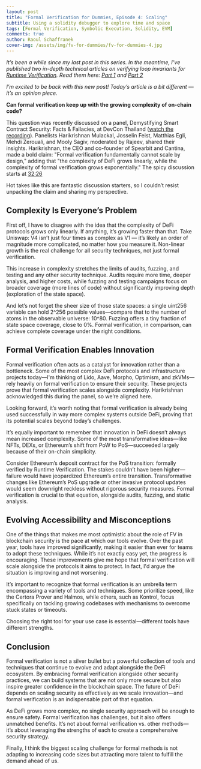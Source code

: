 ```yaml
---
layout: post
title: "Formal Verification for Dummies, Episode 4: Scaling"
subtitle: Using a solidity debugger to explore time and space
tags: [Formal Verification, Symbolic Execution, Solidity, EVM]
comments: true
author: Raoul Schaffranek
cover-img: /assets/img/fv-for-dummies/fv-for-dummies-4.jpg
---
```


*It’s been a while since my last post in this series. In the meantime, I’ve published two in-depth technical articles on verifying loop invariants for [Runtime Verification](runtimeverification.com). Read them here: [Part 1](https://runtimeverification.com/blog/formally-verifying-loops-part-1) and [Part 2](https://runtimeverification.com/blog/formally-verifying-loops-part-2)*

*I’m excited to be back with this new post! Today’s article is a bit different — it’s an opinion piece.*

**Can formal verification keep up with the growing complexity of on-chain code?**

This question was recently discussed on a panel, Demystifying Smart Contract Security: Facts & Fallacies, at DevCon Thailand ([watch the recording](https://www.youtube.com/watch?v=eltgxBe-OpM)). Panelists Harikrishnan Mulackal, Josselin Feist, Matthias Egli, Mehdi Zerouali, and Mooly Sagiv, moderated by Rajeev, shared their insights. Harikrishnan, the CEO and co-founder of Spearbit and Cantina, made a bold claim: "Formal verification fundamentally cannot scale by design,"  adding that "the complexity of DeFi grows linearly, while the complexity of formal verification grows exponentially." The spicy discussion starts at [32:26](https://youtu.be/eltgxBe-OpM?si=3qHumwHXYY7DSrIt&t=2366)

Hot takes like this are fantastic discussion starters, so I couldn’t resist unpacking the claim and sharing my perspective.

## Complexity Is Everyone’s Problem

First off, I have to disagree with the idea that the complexity of DeFi protocols grows only linearly. If anything, it’s growing faster than that. Take Uniswap: V4 isn’t just four times as complex as V1 — it’s likely an order of magnitude more complicated, no matter how you measure it. Non-linear growth is the real challenge for all security techniques, not just formal verification.

This increase in complexity stretches the limits of audits, fuzzing, and testing and any other security technique. Audits require more time, deeper analysis, and higher costs, while fuzzing and testing campaigns focus on broader coverage (more lines of code) without significantly improving depth (exploration of the state space).

And let’s not forget the sheer size of those state spaces: a single uint256 variable can hold 2^256 possible values—compare that to the number of atoms in the observable universe: 10^80. Fuzzing offers a tiny fraction of state space coverage, close to 0%. Formal verification, in comparison, can achieve complete coverage under the right conditions.

## Formal Verification Enables Innovation

Formal verification often acts as a catalyst for innovation rather than a bottleneck. Some of the most complex DeFi protocols and infrastructure projects today—I'm thinking of Lido, Aave, Morpho, Optimism, and zkVMs—rely heavily on formal verification to ensure their security. These projects prove that formal verification scales alongside complexity. Harikrishnan acknowledged this during the panel, so we’re aligned here.

Looking forward, it’s worth noting that formal verification is already being used successfully in way more complex systems outside DeFi, proving that its potential scales beyond today’s challenges.

It’s equally important to remember that innovation in DeFi doesn’t always mean increased complexity. Some of the most transformative ideas—like NFTs, DEXs, or Ethereum’s shift from PoW to PoS—succeeded largely because of their on-chain simplicity.

Consider Ethereum’s deposit contract for the PoS transition: formally verified by Runtime Verification. The stakes couldn’t have been higher—failure would have jeopardized Ethereum’s entire transition. Transformative changes like Ethereum’s PoS upgrade or other invasive protocol updates would seem downright reckless without rigorous security measures. Formal verification is crucial to that equation, alongside audits, fuzzing, and static analysis.

## Evolving Accessibility and Misconceptions

One of the things that makes me most optimistic about the role of FV in blockchain security is the pace at which our tools evolve. Over the past year, tools have improved significantly, making it easier than ever for teams to adopt these techniques. While it’s not exactly easy yet, the progress is encouraging. These improvements give me hope that formal verification will scale alongside the protocols it aims to protect. In fact, I'd argue the situation is improving and not worsening.

It’s important to recognize that formal verification is an umbrella term encompassing a variety of tools and techniques. Some prioritize speed, like the Certora Prover and Halmos, while others, such as Kontrol, focus specifically on tackling growing codebases with mechanisms to overcome stuck states or timeouts.

Choosing the right tool for your use case is essential—different tools have different strengths.

## Conclusion

Formal verification is not a silver bullet but a powerful collection of tools and techniques that continue to evolve and adapt alongside the DeFi ecosystem. By embracing formal verification alongside other security practices, we can build systems that are not only more secure but also inspire greater confidence in the blockchain space. The future of DeFi depends on scaling security as effectively as we scale innovation—and formal verification is an indispensable part of that equation.

As DeFi grows more complex, no single security approach will be enough to ensure safety. Formal verification has challenges, but it also offers unmatched benefits. It’s not about formal verification vs. other methods—it’s about leveraging the strengths of each to create a comprehensive security strategy.

Finally, I think the biggest scaling challenge for formal methods is not adapting to increasing code sizes but attracting more talent to fulfill the demand ahead of us.